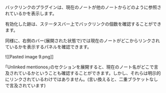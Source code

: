 バックリンクのプラグインは、現在のノートが他のノートからどのように参照されているかを表示します。

有効化した跡は、ステータスバー上でバックリンクの個数を確認することができます。

同様に、右側のバー(展開された状態で)では現在のノートがどこからリンクされているかを表示するパネルを確認できます。

![[Pasted image 9.png]]

｢Unlinked mentionos｣のセクションを展開すると、現在のノート名がどこで言及されているかということも確認することができます。しかし、それらは明示的にリンクされているわけではありません。(言い換えると、二重ブラケットなしで言及されています)
